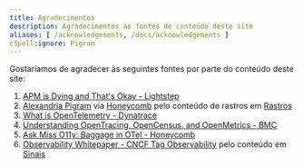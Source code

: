 ```yaml
---
title: Agradecimentos
description: Agradecimentos às fontes de conteúdo deste site
aliases: [ /acknowledgements, /docs/acknowledgements ]
cSpell:ignore: Pigram
---
```


Gostaríamos de agradecer às seguintes fontes por parte do conteúdo deste site:

1. [APM is Dying and That's Okay - Lightstep](https://lightstep.com/blog/apm-is-dying-and-thats-okay)
2. [Alexandria Pigram](https://github.com/alexandriastech) via
   [Honeycomb](https://www.honeycomb.io/) pelo conteúdo de rastros em
   [Rastros](/docs/concepts/signals/traces/)
3. [What is OpenTelemetry - Dynatrace](https://www.dynatrace.com/news/blog/what-is-opentelemetry-2/)
4. [Understanding OpenTracing, OpenCensus, and OpenMetrics - BMC](https://www.bmc.com/blogs/opentracing-opencensus-openmetrics/)
5. [Ask Miss O11y: Baggage in OTel - Honeycomb](https://www.honeycomb.io/blog/ask-miss-o11y-opentelemetry-baggage/)
6. [Observability Whitepaper - CNCF Tag Observability](https://github.com/cncf/tag-observability/blob/whitepaper-v1.0.0/whitepaper.md)
   pelo conteúdo em [Sinais](/docs/concepts/signals/)
